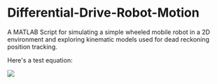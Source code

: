 # Differential-Drive-Robot-Motion
A MATLAB Script for simulating a simple wheeled mobile robot in a 2D environment and exploring kinematic models used for dead reckoning position tracking.

Here's a test equation:

<img src="https://render.githubusercontent.com/render/math?math=e^{i \pi} = -1">